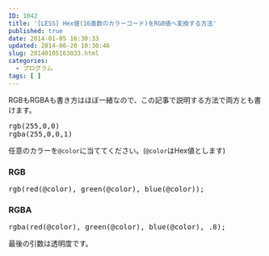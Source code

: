 ```yaml
---
ID: 1042
title: '[LESS] Hex値(16進数のカラーコード)をRGB値へ変換する方法'
published: true
date: 2014-01-05 16:30:33
updated: 2014-06-20 10:30:46
slug: 20140105163033.html
categories:
  - プログラム
tags: [ ]
---
```

RGBもRGBAも書き方はほぼ一緒なので、この記事で説明する方法で両方とも書けます。
<pre>rgb(255,0,0)
rgba(255,0,0,1)</pre>
<!--more-->
任意のカラーを<code>@color</code>に当ててください。(<code>@color</code>はHex値とします)

<h3>RGB</h3>
<pre class="prettyprint linenums lang-css">rgb(red(@color), green(@color), blue(@color));</pre>

<h3>RGBA</h3>
<pre class="prettyprint linenums lang-css">rgba(red(@color), green(@color), blue(@color), .8);</pre>
<span class="text-muted">最後の引数は透明度です。</span>